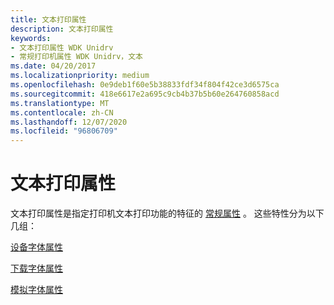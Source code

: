 ```yaml
---
title: 文本打印属性
description: 文本打印属性
keywords:
- 文本打印属性 WDK Unidrv
- 常规打印机属性 WDK Unidrv，文本
ms.date: 04/20/2017
ms.localizationpriority: medium
ms.openlocfilehash: 0e9deb1f60e5b38833fdf34f804f42ce3d6575ca
ms.sourcegitcommit: 418e6617e2a695c9cb4b37b5b60e264760858acd
ms.translationtype: MT
ms.contentlocale: zh-CN
ms.lasthandoff: 12/07/2020
ms.locfileid: "96806709"
---
```

# <a name="text-printing-attributes"></a>文本打印属性





文本打印属性是指定打印机文本打印功能的特征的 [常规属性](general-attributes.md) 。 这些特性分为以下几组：

[设备字体属性](attributes-for-device-fonts.md)

[下载字体属性](attributes-for-downloaded-fonts.md)

[模拟字体属性](attributes-for-simulated-fonts.md)

 

 




